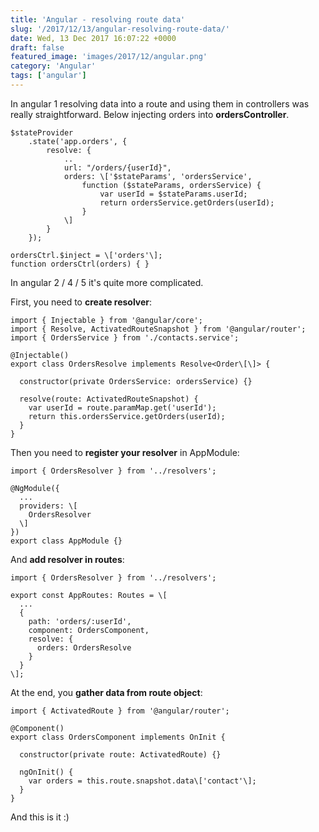 ```yaml
---
title: 'Angular - resolving route data'
slug: '/2017/12/13/angular-resolving-route-data/'
date: Wed, 13 Dec 2017 16:07:22 +0000
draft: false
featured_image: 'images/2017/12/angular.png'
category: 'Angular'
tags: ['angular']
---
```


In angular 1 resolving data into a route and using them in controllers was really straightforward. Below injecting orders into **ordersController**.
```
$stateProvider
    .state('app.orders', {
        resolve: {
            ..
            url: "/orders/{userId}",
            orders: \['$stateParams', 'ordersService',
                function ($stateParams, ordersService) {
                    var userId = $stateParams.userId;
                    return ordersService.getOrders(userId);
                }
            \]
        }
    });

ordersCtrl.$inject = \['orders'\];
function ordersCtrl(orders) { }

```
In angular 2 / 4 / 5 it's quite more complicated.

First, you need to **create resolver**:
```
import { Injectable } from '@angular/core';
import { Resolve, ActivatedRouteSnapshot } from '@angular/router';
import { OrdersService } from './contacts.service';

@Injectable()
export class OrdersResolve implements Resolve<Order\[\]> {

  constructor(private OrdersService: ordersService) {}

  resolve(route: ActivatedRouteSnapshot) {
    var userId = route.paramMap.get('userId');
    return this.ordersService.getOrders(userId);
  }
}
```
Then you need to **register your resolver** in AppModule:
```
import { OrdersResolver } from '../resolvers';

@NgModule({
  ...
  providers: \[
    OrdersResolver
  \]
})
export class AppModule {}
```
And **add resolver in routes**:
```
import { OrdersResolver } from '../resolvers';

export const AppRoutes: Routes = \[
  ...
  { 
    path: 'orders/:userId',
    component: OrdersComponent,
    resolve: {
      orders: OrdersResolve
    }
  }
\];
```
At the end, you **gather data from route object**:
```
import { ActivatedRoute } from '@angular/router';

@Component()
export class OrdersComponent implements OnInit {

  constructor(private route: ActivatedRoute) {}

  ngOnInit() {
    var orders = this.route.snapshot.data\['contact'\];
  }
}
```
And this is it :)